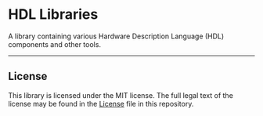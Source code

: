 # HDL Libraries

A library containing various Hardware Description Language (HDL) components and other tools.

- - -
## License

This library is licensed under the MIT license. The full legal text of the license may be found in the [License](LICENSE.txt) file in this repository.
